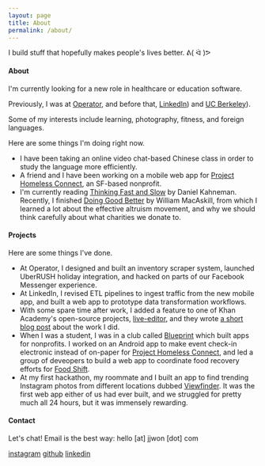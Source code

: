 ```yaml
---
layout: page
title: About
permalink: /about/
---
```


I build stuff that hopefully makes people's lives better. ᕕ( ᐛ )ᕗ

#### About

I'm currently looking for a new role in healthcare or education software.

Previously, I was at [Operator](https://operator.com), and before that, [LinkedIn](https://linkedin.com)) and [UC Berkeley](https://berkeley.edu)).

Some of my interests include learning, photography, fitness, and foreign languages.

Here are some things I'm doing right now.

- I have been taking an online video chat-based Chinese class in order to study the language more efficiently.
- A friend and I have been working on a mobile web app for [Project Homeless Connect](https://projecthomelessconnect.org/), an SF-based nonprofit.
- I'm currently reading [Thinking Fast and Slow](https://smile.amazon.com/Thinking-Fast-Slow-Daniel-Kahneman/dp/0374533555) by Daniel Kahneman. Recently, I finished [Doing Good Better](https://smile.amazon.com/Doing-Good-Better-Effective-Altruism/dp/1592409660) by William MacAskill, from which I learned a lot about the effective altruism movement, and why we should think carefully about what charities we donate to.

#### Projects

Here are some things I've done.

- At Operator, I designed and built an inventory scraper system, launched UberRUSH holiday integration, and hacked on parts of our Facebook Messenger experience.
- At LinkedIn, I revised ETL pipelines to ingest traffic from the new mobile app, and built a web app to prototype data transformation workflows.
- With some spare time after work, I added a feature to one of Khan Academy's open-source projects, [live-editor](https://github.com/Khan/live-editor), and they wrote [a short blog post](http://cs-blog.khanacademy.org/2015/10/new-helpful-messages-for-our-webpage.html) about the work I did.
- When I was a student, I was in a club called [Blueprint](https://calblueprint.org) which built apps for nonprofits. I worked on an Android app to make event check-in electronic instead of on-paper for [Project Homeless Connect](https://projecthomelessconnect.org/), and led a group of deveopers to build a web app to coordinate food recovery efforts for [Food Shift](http://foodshift.net).
- At my first hackathon, my roommate and I built an app to find trending Instagram photos from different locations dubbed [Viewfinder](https://viewfinder.herokuapp.com/). It was the first web app either of us had ever built, and we struggled for pretty much all 24 hours, but it was immensely rewarding.

#### Contact

Let's chat! Email is the best way: hello [at] jjwon [dot] com

[instagram](https://instagram.com/jjwon0)
[github](https://github.com/jjwon0)
[linkedin](https://linkedin.com/jjwon)
